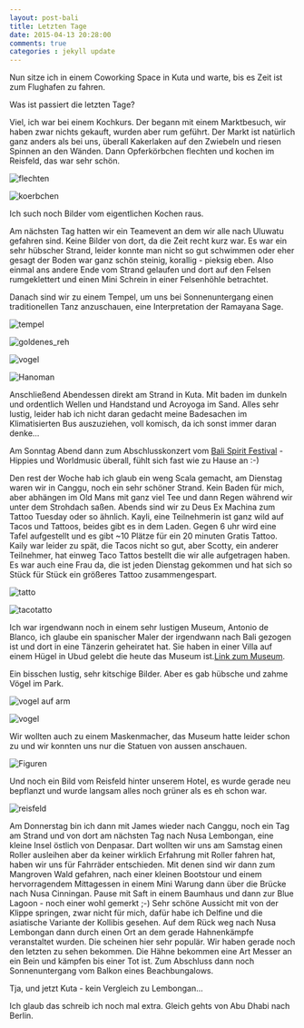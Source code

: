 ```yaml
---
layout: post-bali
title: Letzten Tage
date: 2015-04-13 20:28:00
comments: true
categories : jekyll update
---
```

Nun sitze ich in einem Coworking Space in Kuta und warte, bis es Zeit ist zum Flughafen zu fahren.

Was ist passiert die letzten Tage?

Viel, ich war bei einem Kochkurs. Der begann mit einem Marktbesuch, wir haben zwar nichts gekauft, wurden aber rum geführt. Der Markt ist natürlich ganz anders als bei uns, überall Kakerlaken auf den Zwiebeln und riesen Spinnen an den Wänden. 
Dann Opferkörbchen flechten und kochen im Reisfeld, das war sehr schön.

![flechten](https://raw.githubusercontent.com/chicarrida/chicarrida.github.io/master/images/cooking/flechten.JPG)

![koerbchen](https://raw.githubusercontent.com/chicarrida/chicarrida.github.io/master/images/cooking/koerbchen.JPG)

Ich such noch Bilder vom eigentlichen Kochen raus.

Am nächsten Tag hatten wir ein Teamevent an dem wir alle nach Uluwatu gefahren sind. Keine Bilder von dort, da die Zeit recht kurz war. Es war ein sehr hübscher Strand, leider konnte man nicht so gut schwimmen oder eher gesagt der Boden war ganz schön steinig, korallig - pieksig eben. Also einmal ans andere Ende vom Strand gelaufen und dort auf den Felsen rumgeklettert und einen Mini Schrein in einer Felsenhöhle betrachtet.


Danach sind wir zu einem Tempel, um uns bei Sonnenuntergang einen traditionellen Tanz anzuschauen, eine Interpretation der Ramayana Sage.

![tempel](https://raw.githubusercontent.com/chicarrida/chicarrida.github.io/master/images/team_out/tempel.JPG)

![goldenes_reh](https://raw.githubusercontent.com/chicarrida/chicarrida.github.io/master/images/team_out/goldenes_reh.JPG)

![vogel](https://raw.githubusercontent.com/chicarrida/chicarrida.github.io/master/images/team_out/vogel.JPG)

![Hanoman](https://raw.githubusercontent.com/chicarrida/chicarrida.github.io/master/images/team_out/hanoman.JPG)

Anschließend  Abendessen direkt am Strand in Kuta. Mit baden im dunkeln und ordentlich Wellen und Handstand und Acroyoga im Sand. Alles sehr lustig, leider hab ich nicht daran gedacht meine Badesachen im Klimatisierten Bus auszuziehen, voll komisch, da ich sonst immer daran denke...

Am Sonntag Abend dann zum Abschlusskonzert vom [Bali Spirit Festival](http://www.balispiritfestival.com) - Hippies und Worldmusic überall, fühlt sich fast wie zu Hause an :-)

Den rest der Woche hab ich glaub ein weng Scala gemacht, am Dienstag waren wir in Canggu, noch ein sehr schöner Strand. Kein Baden für mich, aber abhängen im Old Mans mit ganz viel Tee und dann Regen während wir unter dem Strohdach saßen. Abends sind wir zu Deus Ex Machina zum Tattoo Tuesday oder so ähnlich. Kayli, eine Teilnehmerin ist ganz wild auf Tacos und Tattoos, beides gibt es in dem Laden. Gegen 6 uhr wird eine Tafel aufgestellt und es gibt ~10 Plätze für ein 20 minuten Gratis Tattoo. Kaily war leider zu spät, die Tacos nicht so gut, aber Scotty, ein anderer Teilnehmer, hat einweg Taco Tattos bestellt die wir alle aufgetragen haben. Es war auch eine Frau da, die ist jeden Dienstag gekommen und hat sich so Stück für Stück ein größeres Tattoo zusammengespart.

![tatto](https://raw.githubusercontent.com/chicarrida/chicarrida.github.io/master/images/random/tattoo.JPG)

![tacotatto](https://raw.githubusercontent.com/chicarrida/chicarrida.github.io/master/images/random/taco_connection.JPG)

Ich war irgendwann noch in einem sehr lustigen Museum, Antonio de Blanco, ich glaube ein spanischer Maler der irgendwann nach Bali gezogen ist und dort in eine Tänzerin geheiratet hat. Sie haben in einer Villa auf einem Hügel in Ubud gelebt die heute das Museum ist.[Link zum Museum](http://www.blancomuseum.com/). 

Ein bisschen lustig, sehr kitschige Bilder. Aber es gab hübsche und zahme Vögel im Park.

![vogel auf arm](https://raw.githubusercontent.com/chicarrida/chicarrida.github.io/master/images/random/vogel_auf_arm.JPG)

![vogel](https://raw.githubusercontent.com/chicarrida/chicarrida.github.io/master/images/random/vogel.JPG)

Wir wollten auch zu einem Maskenmacher, das Museum hatte leider schon zu und wir konnten uns nur die Statuen von aussen anschauen.

![Figuren](https://raw.githubusercontent.com/chicarrida/chicarrida.github.io/master/images/random/masken.JPG)

Und noch ein Bild vom Reisfeld hinter unserem Hotel, es wurde gerade neu bepflanzt und wurde langsam alles noch grüner als es eh schon war.

![reisfeld](https://raw.githubusercontent.com/chicarrida/chicarrida.github.io/master/images/random/reisfeld.JPG)

Am Donnerstag bin ich dann mit James wieder nach Canggu, noch ein Tag am Strand und von dort am nächsten Tag nach Nusa Lembongan, eine kleine Insel östlich von Denpasar. Dart wollten wir uns am Samstag einen Roller ausleihen aber da keiner wirklich Erfahrung mit Roller fahren hat, haben wir uns für Fahrräder entschieden. Mit denen sind wir dann zum Mangroven Wald gefahren, nach einer kleinen Bootstour und einem hervorragendem Mittagessen in einem Mini Warung dann über die Brücke nach Nusa Cinningan. Pause mit Saft in einem Baumhaus und dann zur Blue Lagoon - noch einer wohl gemerkt ;-)
Sehr schöne Aussicht mit von der Klippe springen, zwar nicht für mich, dafür habe ich Delfine und die asiatische Variante der Kollibis gesehen. Auf dem Rück weg nach Nusa Lembongan dann durch einen Ort an dem gerade Hahnenkämpfe veranstaltet wurden. Die scheinen hier sehr populär. Wir haben gerade noch den letzten zu sehen bekommen. Die Hähne bekommen eine Art Messer an ein Bein und kämpfen bis einer Tot ist. Zum Abschluss dann noch Sonnenuntergang vom Balkon eines Beachbungalows.

Tja, und jetzt Kuta - kein Vergleich zu Lembongan... 

Ich glaub das schreib ich noch mal extra. Gleich gehts von Abu Dhabi nach Berlin.
